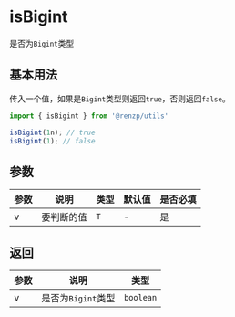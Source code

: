 # isBigint

是否为`Bigint`类型

## 基本用法

传入一个值，如果是`Bigint`类型则返回`true`，否则返回`false`。

```ts
import { isBigint } from '@renzp/utils'

isBigint(1n); // true
isBigint(1); // false
```

## 参数

| 参数 | 说明       | 类型 | 默认值 | 是否必填 |
| ---- | ---------- | ---- | ------ | -------- |
| v    | 要判断的值 | `T`  | -      | 是       |

## 返回

| 参数 | 说明               | 类型      |
| ---- | ------------------ | --------- |
| v    | 是否为`Bigint`类型 | `boolean` |
